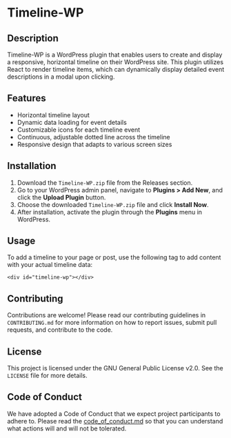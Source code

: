 # Timeline-WP

## Description

Timeline-WP is a WordPress plugin that enables users to create and display a responsive, horizontal timeline on their WordPress site. This plugin utilizes React to render timeline items, which can dynamically display detailed event descriptions in a modal upon clicking.

## Features

- Horizontal timeline layout
- Dynamic data loading for event details
- Customizable icons for each timeline event
- Continuous, adjustable dotted line across the timeline
- Responsive design that adapts to various screen sizes

## Installation

1. Download the `Timeline-WP.zip` file from the Releases section.
2. Go to your WordPress admin panel, navigate to **Plugins > Add New**, and click the **Upload Plugin** button.
3. Choose the downloaded `Timeline-WP.zip` file and click **Install Now**.
4. After installation, activate the plugin through the **Plugins** menu in WordPress.

## Usage

To add a timeline to your page or post, use the following tag to add content with your actual timeline data:

```<div id="timeline-wp"></div>```

## Contributing

Contributions are welcome! Please read our contributing guidelines in `CONTRIBUTING.md` for more information on how to report issues, submit pull requests, and contribute to the code.

## License

This project is licensed under the GNU General Public License v2.0. See the `LICENSE` file for more details.

## Code of Conduct

We have adopted a Code of Conduct that we expect project participants to adhere to. Please read the [code_of_conduct.md](code_of_conduct.md) so that you can understand what actions will and will not be tolerated.
